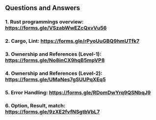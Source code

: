 
## Questions and Answers
### 1. Rust programmings overview: https://forms.gle/VSzabWwEZcQxvVu56
### 2. Cargo, Lint: https://forms.gle/rPyoUuGBQ9hmUTfk7
### 3. Ownership and References (Level-1): https://forms.gle/No8inCX9hqB5mpVP8
### 4. Ownership and References (Level-2): https://forms.gle/UMaNes7gSUUPqXEq5
### 5. Error Handling: https://forms.gle/RDomDwYrq9QSNbqJ9
### 6. Option, Result, match: https://forms.gle/9zXE2fvfNSgtbVbL7


